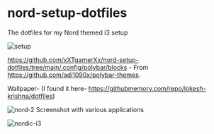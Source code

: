 # nord-setup-dotfiles
The dotfiles for my Nord themed i3 setup

![setup](https://user-images.githubusercontent.com/72494265/127798430-d5e35828-e5a2-42e9-8504-1d97a8ff84b0.jpg)

https://github.com/xXTgamerXx/nord-setup-dotfiles/tree/main/.config/polybar/blocks - From https://github.com/adi1090x/polybar-themes. 

Wallpaper- (I found it here- https://githubmemory.com/repo/lokesh-krishna/dotfiles)

![nord-2](https://user-images.githubusercontent.com/72494265/127799350-ea0100ec-323e-4248-ad56-57412cba0790.png)
Screenshot with various applications

![nordic-i3](https://user-images.githubusercontent.com/72494265/129692987-42ad19a8-a81c-4dda-8e48-f25cb863efe2.jpg)

